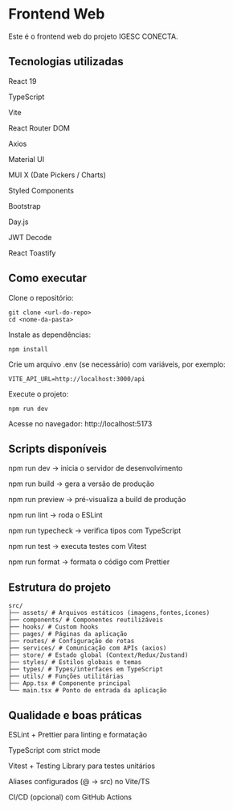 # Frontend Web

Este é o frontend web do projeto IGESC CONECTA.

## Tecnologias utilizadas

React 19

TypeScript

Vite

React Router DOM

Axios

Material UI

MUI X (Date Pickers / Charts)

Styled Components

Bootstrap

Day.js

JWT Decode

React Toastify

## Como executar

Clone o repositório:

```
git clone <url-do-repo>
cd <nome-da-pasta>
```

Instale as dependências:

```
npm install
```

Crie um arquivo .env (se necessário) com variáveis, por exemplo:

```
VITE_API_URL=http://localhost:3000/api
```

Execute o projeto:

```
npm run dev
```

Acesse no navegador:
http://localhost:5173

## Scripts disponíveis

npm run dev → inicia o servidor de desenvolvimento

npm run build → gera a versão de produção

npm run preview → pré-visualiza a build de produção

npm run lint → roda o ESLint

npm run typecheck → verifica tipos com TypeScript

npm run test → executa testes com Vitest

npm run format → formata o código com Prettier

## Estrutura do projeto
```
src/
├── assets/ # Arquivos estáticos (imagens,fontes,ícones)
├── components/ # Componentes reutilizáveis
├── hooks/ # Custom hooks
├── pages/ # Páginas da aplicação
├── routes/ # Configuração de rotas
├── services/ # Comunicação com APIs (axios)
├── store/ # Estado global (Context/Redux/Zustand)
├── styles/ # Estilos globais e temas
├── types/ # Types/interfaces em TypeScript
├── utils/ # Funções utilitárias
├── App.tsx # Componente principal
└── main.tsx # Ponto de entrada da aplicação
```

## Qualidade e boas práticas

ESLint + Prettier para linting e formatação

TypeScript com strict mode

Vitest + Testing Library para testes unitários

Aliases configurados (@ → src) no Vite/TS

CI/CD (opcional) com GitHub Actions